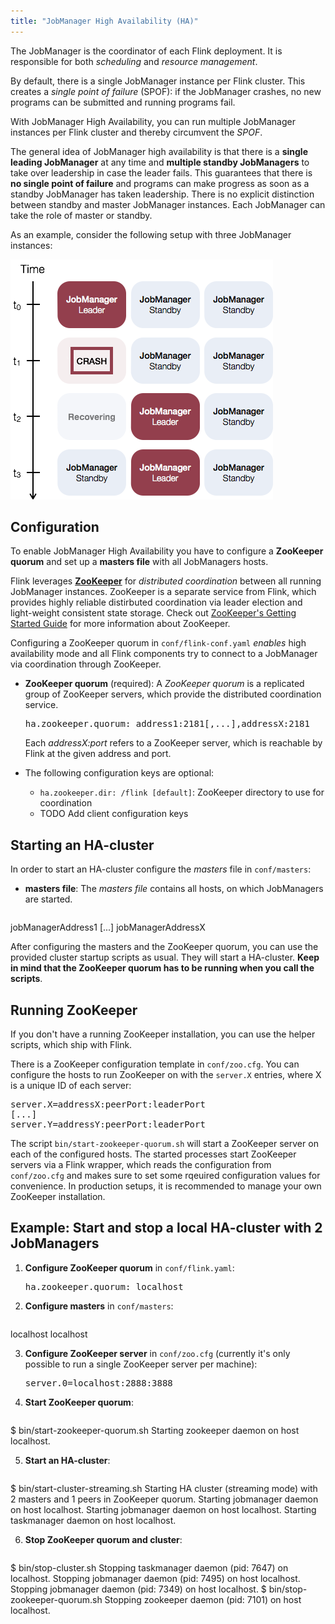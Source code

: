 ```yaml
---
title: "JobManager High Availability (HA)"
---
```

<!--
Licensed to the Apache Software Foundation (ASF) under one
or more contributor license agreements.  See the NOTICE file
distributed with this work for additional information
regarding copyright ownership.  The ASF licenses this file
to you under the Apache License, Version 2.0 (the
"License"); you may not use this file except in compliance
with the License.  You may obtain a copy of the License at

  http://www.apache.org/licenses/LICENSE-2.0

Unless required by applicable law or agreed to in writing,
software distributed under the License is distributed on an
"AS IS" BASIS, WITHOUT WARRANTIES OR CONDITIONS OF ANY
KIND, either express or implied.  See the License for the
specific language governing permissions and limitations
under the License.
-->

The JobManager is the coordinator of each Flink deployment. It is responsible for both *scheduling* and *resource management*.

By default, there is a single JobManager instance per Flink cluster. This creates a *single point of failure* (SPOF): if the JobManager crashes, no new programs can be submitted and running programs fail.

With JobManager High Availability, you can run multiple JobManager instances per Flink cluster and thereby circumvent the *SPOF*.

The general idea of JobManager high availability is that there is a **single leading JobManager** at any time and **multiple standby JobManagers** to take over leadership in case the leader fails. This guarantees that there is **no single point of failure** and programs can make progress as soon as a standby JobManager has taken leadership. There is no explicit distinction between standby and master JobManager instances. Each JobManager can take the role of master or standby.

As an example, consider the following setup with three JobManager instances:

<img src="fig/jobmanager_ha_overview.png" class="center" />

## Configuration

To enable JobManager High Availability you have to configure a **ZooKeeper quorum** and set up a **masters file** with all JobManagers hosts.

Flink leverages **[ZooKeeper](http://zookeeper.apache.org)** for  *distributed coordination* between all running JobManager instances. ZooKeeper is a separate service from Flink, which provides highly reliable distirbuted coordination via leader election and light-weight consistent state storage. Check out [ZooKeeper's Getting Started Guide](http://zookeeper.apache.org/doc/trunk/zookeeperStarted.html) for more information about ZooKeeper.

Configuring a ZooKeeper quorum in `conf/flink-conf.yaml` *enables* high availability mode and all Flink components try to connect to a JobManager via coordination through ZooKeeper.

- **ZooKeeper quorum** (required): A *ZooKeeper quorum* is a replicated group of ZooKeeper servers, which provide the distributed coordination service.
  
  <pre>ha.zookeeper.quorum: address1:2181[,...],addressX:2181</pre>

  Each *addressX:port* refers to a ZooKeeper server, which is reachable by Flink at the given address and port.

- The following configuration keys are optional:

  - `ha.zookeeper.dir: /flink [default]`: ZooKeeper directory to use for coordination
  - TODO Add client configuration keys

## Starting an HA-cluster

In order to start an HA-cluster configure the *masters* file in `conf/masters`:

- **masters file**: The *masters file* contains all hosts, on which JobManagers are started.

  <pre>
jobManagerAddress1
[...]
jobManagerAddressX
  </pre>

After configuring the masters and the ZooKeeper quorum, you can use the provided cluster startup scripts as usual. They will start a HA-cluster. **Keep in mind that the ZooKeeper quorum has to be running when you call the scripts**.

## Running ZooKeeper

If you don't have a running ZooKeeper installation, you can use the helper scripts, which ship with Flink.

There is a ZooKeeper configuration template in `conf/zoo.cfg`. You can configure the hosts to run ZooKeeper on with the `server.X` entries, where X is a unique ID of each server:

<pre>
server.X=addressX:peerPort:leaderPort
[...]
server.Y=addressY:peerPort:leaderPort
</pre>

The script `bin/start-zookeeper-quorum.sh` will start a ZooKeeper server on each of the configured hosts. The started processes start ZooKeeper servers via a Flink wrapper, which reads the configuration from `conf/zoo.cfg` and makes sure to set some rqeuired configuration values for convenience. In production setups, it is recommended to manage your own ZooKeeper installation.

## Example: Start and stop a local HA-cluster with 2 JobManagers

1. **Configure ZooKeeper quorum** in `conf/flink.yaml`:
   
   <pre>ha.zookeeper.quorum: localhost</pre>

2. **Configure masters** in `conf/masters`:

   <pre>
localhost
localhost</pre>

3. **Configure ZooKeeper server** in `conf/zoo.cfg` (currently it's only possible to run a single ZooKeeper server per machine):

   <pre>server.0=localhost:2888:3888</pre>

4. **Start ZooKeeper quorum**:

   <pre>
$ bin/start-zookeeper-quorum.sh
Starting zookeeper daemon on host localhost.</pre>

5. **Start an HA-cluster**:
   
   <pre>
$ bin/start-cluster-streaming.sh
Starting HA cluster (streaming mode) with 2 masters and 1 peers in ZooKeeper quorum.
Starting jobmanager daemon on host localhost.
Starting jobmanager daemon on host localhost.
Starting taskmanager daemon on host localhost.</pre>

6. **Stop ZooKeeper quorum and cluster**:

   <pre>
$ bin/stop-cluster.sh
Stopping taskmanager daemon (pid: 7647) on localhost.
Stopping jobmanager daemon (pid: 7495) on host localhost.
Stopping jobmanager daemon (pid: 7349) on host localhost.
$ bin/stop-zookeeper-quorum.sh
Stopping zookeeper daemon (pid: 7101) on host localhost.</pre>
